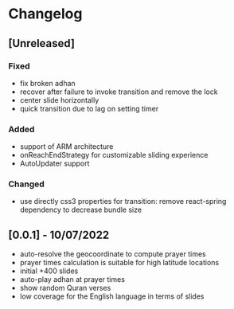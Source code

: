 # Changelog

## [Unreleased]

### Fixed
- fix broken adhan
- recover after failure to invoke transition and remove the lock
- center slide horizontally
- quick transition due to lag on setting timer

### Added
- support of ARM architecture
- onReachEndStrategy for customizable sliding experience
- AutoUpdater support

### Changed
- use directly css3 properties for transition: remove react-spring dependency to decrease bundle size


## [0.0.1] - 10/07/2022
- auto-resolve the geocoordinate to compute prayer times
- prayer times calculation is suitable for high latitude locations
- initial +400 slides
- auto-play adhan at prayer times
- show random Quran verses
- low coverage for the English language in terms of slides
